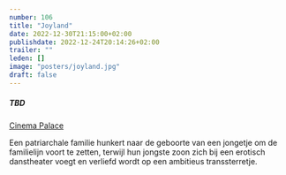 ```yaml
---
number: 106
title: "Joyland"
date: 2022-12-30T21:15:00+02:00
publishdate: 2022-12-24T20:14:26+02:00
trailer: ""
leden: []
image: "posters/joyland.jpg"
draft: false
---
```


##### TBD

[Cinema Palace](https://cinema-palace.be/nl/film/joyland)

Een patriarchale familie hunkert naar de geboorte van een jongetje om de
familielijn voort te zetten, terwijl hun jongste zoon zich bij een
erotisch danstheater voegt en verliefd wordt op een ambitieus transsterretje.
 <!--more-->
